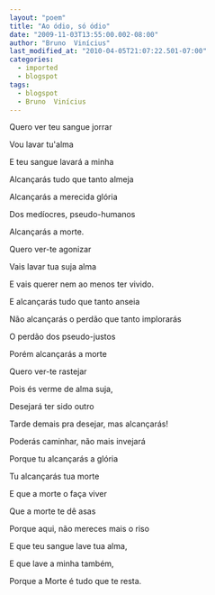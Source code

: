 ```yaml
---
layout: "poem"
title: "Ao ódio, só ódio"
date: "2009-11-03T13:55:00.002-08:00"
author: "Bruno  Vinícius"
last_modified_at: "2010-04-05T21:07:22.501-07:00"
categories:
  - imported
  - blogspot
tags:
  - blogspot
  - Bruno  Vinícius
---
```


Quero ver teu sangue jorrar

Vou lavar tu'alma

E teu sangue lavará a minha

Alcançarás tudo que tanto almeja

Alcançarás a merecida glória

Dos medíocres, pseudo-humanos

Alcançarás a morte.

Quero ver-te agonizar

Vais lavar tua suja alma

E vais querer nem ao menos ter vivido.

E alcançarás tudo que tanto anseia

Não alcançarás o perdão que tanto implorarás

O perdão dos pseudo-justos

Porém alcançarás a morte

Quero ver-te rastejar

Pois és verme de alma suja,

Desejará ter sido outro

Tarde demais pra desejar, mas alcançarás!

Poderás caminhar, não mais invejará

Porque tu alcançarás a glória

Tu alcançarás tua morte

E que a morte o faça viver

Que a morte te dê asas

Porque aqui, não mereces mais o riso

E que teu sangue lave tua alma,

E que lave a minha também,

Porque a Morte é tudo que te resta.